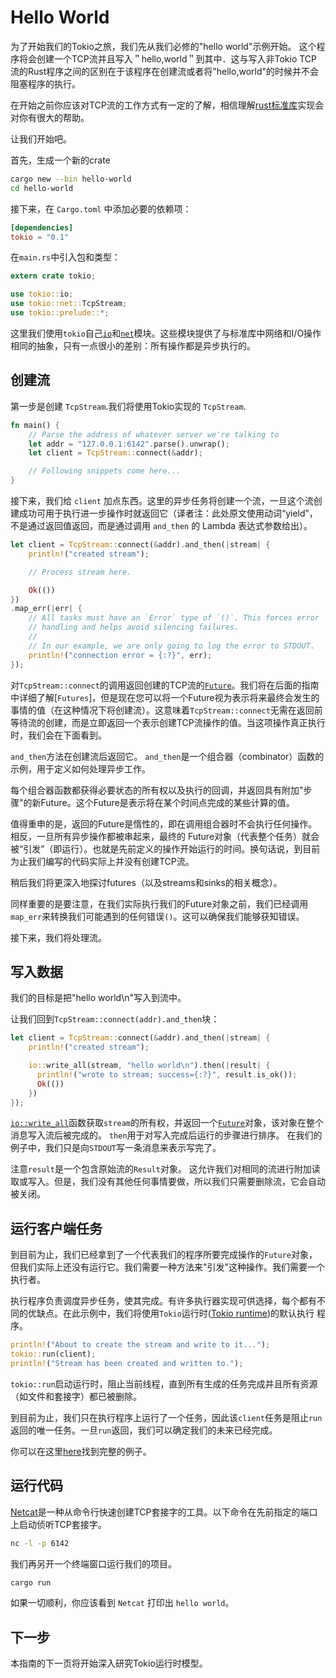 # Hello World

为了开始我们的Tokio之旅，我们先从我们必修的"hello world"示例开始。 这个程序将会创建一个TCP流并且写入＂hello,world＂到其中．这与写入非Tokio TCP流的Rust程序之间的区别在于该程序在创建流或者将"hello,world"的时候并不会阻塞程序的执行。

在开始之前你应该对TCP流的工作方式有一定的了解，相信理解[rust标准库](https://doc.rust-lang.org/std/net/struct.TcpStream.html)实现会对你有很大的帮助。

让我们开始吧。

首先，生成一个新的crate

```bash
cargo new --bin hello-world
cd hello-world
```

接下来，在 `Cargo.toml` 中添加必要的依赖项：

```toml
[dependencies]
tokio = "0.1"
```

在`main.rs`中引入包和类型：

```rust
extern crate tokio;

use tokio::io;
use tokio::net::TcpStream;
use tokio::prelude::*;
```

这里我们使用`tokio`自己[`io`]和[`net`]模块。这些模块提供了与标准库中网络和I/O操作相同的抽象，只有一点很小的差别：所有操作都是异步执行的。

## 创建流

第一步是创建 `TcpStream`.我们将使用Tokio实现的 `TcpStream`.

```rust
fn main() {
    // Parse the address of whatever server we're talking to
    let addr = "127.0.0.1:6142".parse().unwrap();
    let client = TcpStream::connect(&addr);

    // Following snippets come here...
}
```

接下来，我们给 `client` 加点东西。这里的异步任务将创建一个流，一旦这个流创建成功可用于执行进一步操作时就返回它（译者注：此处原文使用动词“yield”，不是通过返回值返回，而是通过调用 `and_then` 的 Lambda 表达式参数给出）。

```rust
let client = TcpStream::connect(&addr).and_then(|stream| {
    println!("created stream");

    // Process stream here.

    Ok(())
})
.map_err(|err| {
    // All tasks must have an `Error` type of `()`. This forces error
    // handling and helps avoid silencing failures.
    //
    // In our example, we are only going to log the error to STDOUT.
    println!("connection error = {:?}", err);
});
```

对`TcpStream::connect`的调用返回创建的TCP流的[`Future`]。我们将在后面的指南中详细了解[`Futures`]，但是现在您可以将一个Future视为表示将来最终会发生的事情的值（在这种情况下将创建流）。这意味着`TcpStream::connect`无需在返回前等待流的创建，而是立即返回一个表示创建TCP流操作的值。当这项操作真正执行时，我们会在下面看到。

`and_then`方法在创建流后返回它。 `and_then`是一个组合器（combinator）函数的示例，用于定义如何处理异步工作。

每个组合器函数都获得必要状态的所有权以及执行的回调，并返回具有附加"步骤"的新Future。这个Future是表示将在某个时间点完成的某些计算的值。

值得重申的是，返回的Future是惰性的，即在调用组合器时不会执行任何操作。相反，一旦所有异步操作都被串起来，最终的 Future对象（代表整个任务）就会被“引发”（即运行）。也就是先前定义的操作开始运行的时间。换句话说，到目前为止我们编写的代码实际上并没有创建TCP流。

稍后我们将更深入地探讨futures（以及streams和sinks的相关概念）。

同样重要的是要注意，在我们实际执行我们的Future对象之前，我们已经调用`map_err`来转换我们可能遇到的任何错误`()`。这可以确保我们能够获知错误。

接下来，我们将处理流。

## 写入数据

我们的目标是把"hello world\n"写入到流中。

让我们回到`TcpStream::connect(addr).and_then`块：

```rust
let client = TcpStream::connect(&addr).and_then(|stream| {
    println!("created stream");

    io::write_all(stream, "hello world\n").then(|result| {
      println!("wrote to stream; success={:?}", result.is_ok());
      Ok(())
    })
});
```

[`io::write_all`]函数获取`stream`的所有权，并返回一个[`Future`]对象，该对象在整个消息写入流后被完成的。 `then`用于对写入完成后运行的步骤进行排序。 在我们的例子中，我们只是向`STDOUT`写一条消息来表示写完了。

注意`result`是一个包含原始流的`Result`对象。 这允许我们对相同的流进行附加读取或写入。但是，我们没有其他任何事情要做，所以我们只需要删除流，它会自动被关闭。

## 运行客户端任务

到目前为止，我们已经拿到了一个代表我们的程序所要完成操作的`Future`对象，但我们实际上还没有运行它。我们需要一种方法来"引发"这种操作。我们需要一个执行者。

执行程序负责调度异步任务，使其完成。有许多执行器实现可供选择，每个都有不同的优缺点。在此示例中，我们将使用`Tokio`运行时([Tokio runtime][rt])的默认执行 程序。

```rust
println!("About to create the stream and write to it...");
tokio::run(client);
println!("Stream has been created and written to.");
```

`tokio::run`启动运行时，阻止当前线程，直到所有生成的任务完成并且所有资源（如文件和套接字）都已被删除。

到目前为止，我们只在执行程序上运行了一个任务，因此该`client`任务是阻止`run`返回的唯一任务。一旦`run`返回，我们可以确定我们的未来已经完成。

你可以在这里[here][full-code]找到完整的例子。

## 运行代码

[Netcat]是一种从命令行快速创建TCP套接字的工具。以下命令在先前指定的端口上启动侦听TCP套接字。

```bash
nc -l -p 6142
```

我们再另开一个终端窗口运行我们的项目。

```bash
cargo run
```

如果一切顺利，你应该看到 `Netcat` 打印出 `hello world`。

## 下一步

本指南的下一页将开始深入研究Tokio运行时模型。

[`Future`]: https://docs.rs/futures/0.1/futures/future/trait.Future.html

[rt]: https://docs.rs/tokio/0.1/tokio/runtime/index.html

[`io`]: https://docs.rs/tokio/0.1/tokio/io/index.html

[`net`]: https://docs.rs/tokio/0.1/tokio/net/index.html

[`io::write_all`]: https://docs.rs/tokio-io/0.1/tokio_io/io/fn.write_all.html/io/fn.write_all.html

[full-code]: https://github.com/tokio-rs/tokio/blob/master/examples/hello_world.rs

[Netcat]: http://netcat.sourceforge.net/
